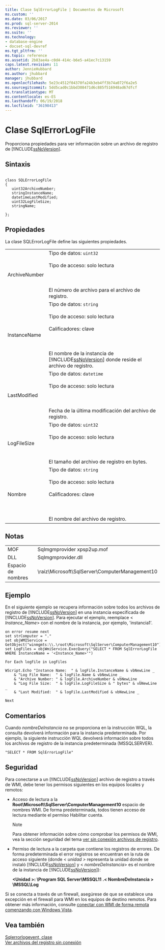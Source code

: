 ```yaml
---
title: Clase SqlErrorLogFile | Documentos de Microsoft
ms.custom: ''
ms.date: 03/06/2017
ms.prod: sql-server-2014
ms.reviewer: ''
ms.suite: ''
ms.technology:
- database-engine
- docset-sql-devref
ms.tgt_pltfrm: ''
ms.topic: reference
ms.assetid: 2b83ae4a-c0d4-414c-b6e5-a41ec7c13159
caps.latest.revision: 11
author: JennieHubbard
ms.author: jhubbard
manager: jhubbard
ms.openlocfilehash: 5e23c4512f04370fa24b3eb4ff3b74a072f6a2e5
ms.sourcegitcommit: 5dd5cad0c1bbd308471d6c885f516948ad67dfcf
ms.translationtype: MT
ms.contentlocale: es-ES
ms.lasthandoff: 06/19/2018
ms.locfileid: "36198413"
---
```

# <a name="sqlerrorlogfile-class"></a>Clase SqlErrorLogFile
  Proporciona propiedades para ver información sobre un archivo de registro de [!INCLUDE[ssNoVersion](../../includes/ssnoversion-md.md)].  
  
## <a name="syntax"></a>Sintaxis  
  
```  
  
class SQLErrorLogFile  
{  
   uint32ArchiveNumber;  
   stringInstanceName;  
   datetimeLastModified;  
   uint32LogFileSize;  
   stringName;  
  
};  
```  
  
## <a name="properties"></a>Propiedades  
 La clase SQLErrorLogFile define las siguientes propiedades.  
  
|||  
|-|-|  
|ArchiveNumber|Tipo de datos: `uint32`<br /><br /> Tipo de acceso: solo lectura<br /><br /> <br /><br /> El número de archivo para el archivo de registro.|  
|InstanceName|Tipo de datos: `string`<br /><br /> Tipo de acceso: solo lectura<br /><br /> Calificadores: clave<br /><br /> <br /><br /> El nombre de la instancia de [!INCLUDE[ssNoVersion](../../includes/ssnoversion-md.md)] donde reside el archivo de registro.|  
|LastModified|Tipo de datos: `datetime`<br /><br /> Tipo de acceso: solo lectura<br /><br /> <br /><br /> Fecha de la última modificación del archivo de registro.|  
|LogFileSize|Tipo de datos: `uint32`<br /><br /> Tipo de acceso: solo lectura<br /><br /> <br /><br /> El tamaño del archivo de registro en bytes.|  
|Nombre|Tipo de datos: `string`<br /><br /> Tipo de acceso: solo lectura<br /><br /> Calificadores: clave<br /><br /> <br /><br /> El nombre del archivo de registro.|  
  
## <a name="remarks"></a>Notas  
  
|||  
|-|-|  
|MOF|Sqlmgmprovider xpsp2up.mof|  
|DLL|Sqlmgmprovider.dll|  
|Espacio de nombres|\raíz\Microsoft\SqlServer\ComputerManagement10|  
  
## <a name="example"></a>Ejemplo  
 En el siguiente ejemplo se recupera información sobre todos los archivos de registro de [!INCLUDE[ssNoVersion](../../includes/ssnoversion-md.md)] en una instancia especificada de [!INCLUDE[ssNoVersion](../../includes/ssnoversion-md.md)]. Para ejecutar el ejemplo, reemplace \< *Instance_Name*> con el nombre de la instancia, por ejemplo, 'instancia1'.  
  
```  
on error resume next  
set strComputer = "."  
set objWMIService = GetObject("winmgmts:\\.\root\Microsoft\SqlServer\ComputerManagement10")  
set LogFiles = objWmiService.ExecQuery("SELECT * FROM SqlErrorLogFile WHERE InstanceName = '<Instance_Name>'")  
  
For Each logFile in LogFiles  
  
WScript.Echo "Instance Name:  " & logFile.InstanceName & vbNewLine _  
    & "Log File Name:  " & logFile.Name & vbNewLine _  
    & "Archive Number: " & logFile.ArchiveNumber & vbNewLine _  
    & "Log File Size:  " & logFile.LogFileSize & " bytes" & vbNewLine _  
    & "Last Modified:  " & logFile.LastModified & vbNewLine _  
  
Next   
```  
  
## <a name="comments"></a>Comentarios  
 Cuando *nombreDeInstancia* no se proporciona en la instrucción WQL, la consulta devolverá información para la instancia predeterminada. Por ejemplo, la siguiente instrucción WQL devolverá información sobre todos los archivos de registro de la instancia predeterminada (MSSQLSERVER).  
  
```  
"SELECT * FROM SqlErrorLogFile"  
```  
  
## <a name="security"></a>Seguridad  
 Para conectarse a un [!INCLUDE[ssNoVersion](../../includes/ssnoversion-md.md)] archivo de registro a través de WMI, debe tener los permisos siguientes en los equipos locales y remotos:  
  
-   Acceso de lectura a la **Root\Microsoft\SqlServer\ComputerManagement10** espacio de nombres WMI. De forma predeterminada, todos tienen acceso de lectura mediante el permiso Habilitar cuenta.  
  
    > [!NOTE]  
    >  Para obtener información sobre cómo comprobar los permisos de WMI, vea la sección seguridad del tema [ver sin conexión archivos de registro](../logs/view-offline-log-files.md).  
  
-   Permiso de lectura a la carpeta que contiene los registros de errores. De forma predeterminada el error registros se encuentran en la ruta de acceso siguiente (donde \< *unidad >* representa la unidad donde se instaló [!INCLUDE[ssNoVersion](../../includes/ssnoversion-md.md)] y \< *nombreDeInstancia*> es el nombre de la instancia de [!INCLUDE[ssNoVersion](../../includes/ssnoversion-md.md)]):  
  
     **\<Unidad >: \Program SQL Server\MSSQL11** **.\< NombreDeInstancia > \MSSQL\Log**  
  
 Si se conecta a través de un firewall, asegúrese de que se establece una excepción en el firewall para WMI en los equipos de destino remotos. Para obtener más información, consulte [conectar con WMI de forma remota comenzando con Windows Vista](http://go.microsoft.com/fwlink/?LinkId=178848).  
  
## <a name="see-also"></a>Vea también  
 [Sqlerrorlogevent, clase](sqlerrorlogevent-class.md)   
 [Ver archivos del registro sin conexión](../logs/view-offline-log-files.md)  
  
  